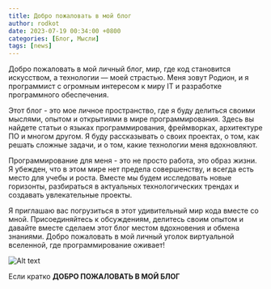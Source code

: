 ```yaml
---
title: Добро пожаловать в мой блог
author: rodkot
date: 2023-07-19 00:34:00 +0800
categories: [Блог, Мысли]
tags: [news]
---
```


Добро пожаловать в мой личный блог, мир, где код становится искусством, а технологии — моей страстью. Меня зовут Родион, и я программист с огромным интересом к миру IT и разработке программного обеспечения.

Этот блог - это мое личное пространство, где я буду делиться своими мыслями, опытом и открытиями в мире программирования. Здесь вы найдете статьи о языках программирования, фреймворках, архитектуре ПО и многом другом. Я буду рассказывать о своих проектах, о том, как решать сложные задачи, и о том, какие технологии меня вдохновляют.

Программирование для меня - это не просто работа, это образ жизни. Я убежден, что в этом мире нет предела совершенству, и всегда есть место для учебы и роста. Вместе мы будем исследовать новые горизонты, разбираться в актуальных технологических трендах и создавать увлекательные проекты.

Я приглашаю вас погрузиться в этот удивительный мир кода вместе со мной. Присоединяйтесь к обсуждениям, делитесь своим опытом и давайте вместе сделаем этот блог местом вдохновения и обмена знаниями. Добро пожаловать в мой личный уголок виртуальной вселенной, где программирование оживает!

![Alt text](https://n1s1.elle.ru/48/7b/36/487b36300c62c5f0cb905da52aa874b4/728x486_1_30b570c2f6c0da65bb56095068e05768@940x627_0xc0a839a4_18087198581488362059.jpeg)

Если кратко **ДОБРО ПОЖАЛОВАТЬ В МОЙ БЛОГ**


